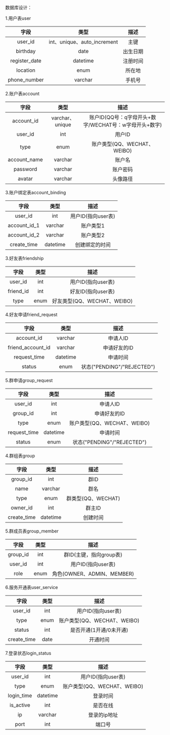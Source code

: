 数据库设计：

1.用户表user

|     字段      |            类型             |   描述   |
| :-----------: | :-------------------------: | :------: |
|    user_id    | int、unique、auto_increment |   主键   |
|   birthday    |            date             | 出生日期 |
| register_date |          datetime           | 注册时间 |
|   location    |            enum             |  所在地  |
| phone_number  |           varchar           |  手机号  |

2.账户表account

|     字段     |      类型       |                         描述                          |
| :----------: | :-------------: | :---------------------------------------------------: |
|  account_id  | varchar、unique | 账户ID(QQ号：q字母开头+数字/WECHAT号：w字母开头+数字) |
|   user_id    |       int       |                        用户ID                         |
|     type     |      enum       |              账户类型(QQ、WECHAT、WEIBO)              |
| account_name |     varchar     |                        账户名                         |
|   password   |     varchar     |                       账户密码                        |
|    avatar    |     varchar     |                       头像路径                        |

3.账户绑定表account_binding

|     字段     |   类型   |        描述        |
| :----------: | :------: | :----------------: |
|   user_id    |   int    | 用户ID(指向user表) |
| account_id_1 | varchar  |     账户类型1      |
| account_id_2 | varchar  |     账户类型2      |
| create_time  | datetime |   创建绑定的时间   |

3.好友表friendship

|   字段    | 类型 |            描述             |
| :-------: | :--: | :-------------------------: |
|  user_id  | int  |     用户ID(指向user表)      |
| friend_id | int  |     好友ID(指向user表)      |
|   type    | enum | 好友类型(QQ、WECHAT、WEIBO) |

4.好友申请friend_request

|       字段        |   类型   |            描述            |
| :---------------: | :------: | :------------------------: |
|    account_id     | varchar  |          申请人ID          |
| friend_account_id | varchar  |        申请好友的ID        |
|   request_time    | datetime |          申请时间          |
|      status       |   enum   | 状态("PENDING"/"REJECTED") |

5.群申请group_request

|     字段     |   类型   |            描述             |
| :----------: | :------: | :-------------------------: |
|   user_id    |   int    |          申请人ID           |
|   group_id   |   int    |        申请好友的ID         |
|     type     |   enum   | 账户类型(QQ、WECHAT、WEIBO) |
| request_time | datetime |          申请时间           |
|    status    |   enum   | 状态("PENDING"/"REJECTED")  |

4.群组表group

|    字段     |   类型   |        描述        |
| :---------: | :------: | :----------------: |
|  group_id   |   int    |        群ID        |
|    name     | varchar  |        群名        |
|    type     |   enum   | 群类型(QQ、WECHAT) |
|  owner_id   |   int    |       群主ID       |
| create_time | datetime |      创建时间      |

5.群成员表group_member

|   字段   | 类型 |            描述            |
| :------: | :--: | :------------------------: |
| group_id | int  |  群ID(主键，指向group表)   |
| user_id  | int  |     用户ID(指向user表)     |
|   role   | enum | 角色(OWNER、ADMIN、MEMBER) |

6.服务开通表user_service

|    字段     | 类型 |            描述             |
| :---------: | :--: | :-------------------------: |
|   user_id   | int  |     用户ID(指向user表)      |
|    type     | enum | 账户类型(QQ、WECHAT、WEIBO) |
|   status    | int  |   是否开通(1开通/0未开通)   |
| create_time | date |          开通时间           |

7.登录状态login_status

|    字段    |   类型   |            描述             |
| :--------: | :------: | :-------------------------: |
|  user_id   |   int    |     用户ID(指向user表)      |
|    type    |   enum   | 账户类型(QQ、WECHAT、WEIBO) |
| login_time | datetime |          登录时间           |
| is_active  |   int    |          是否在线           |
|     ip     | varchar  |        登录的ip地址         |
|    port    |   int    |           端口号            |

